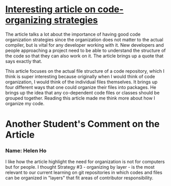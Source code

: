 
# [Interesting article on code-organizing strategies](https://medium.com/@msandin/strategies-for-organizing-code-2c9d690b6f33)

The article talks a lot about the importance of having good code organization strategies since the organization does not matter to the actual compiler, but is vital for any developer working with it. New developers and people approaching a project need to be able to understand the structure of the code so that they can also work on it. The article brings up a quote that says exactly that.

This article focuses on the actual file structure of a code repository, which I think is super interesting because originally when I would think of code organization, I would think of the individual files themselves. It brings up four different ways that one could organize their files into packages. He brings up the idea that any co-dependent code files or classes should be grouped together. Reading this article made me think more about how I organize my code.  

# Another Student's Comment on the Article
### Name: Helen Ho
I like how the article highlight the need for organization is not for computers but for people. I thought Strategy #3 - organizing by layer - is the most relevant to our current learning on git repositories in which codes and files can be organized in "layers" that fit areas of contributor responsibility.